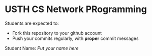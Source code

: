 USTH CS Network PRogramming
=====================================

Students are expected to:
* Fork this repository to your github account
* Push your commits regularly, with **proper** commit messages

Student Name: *Put your name here*
